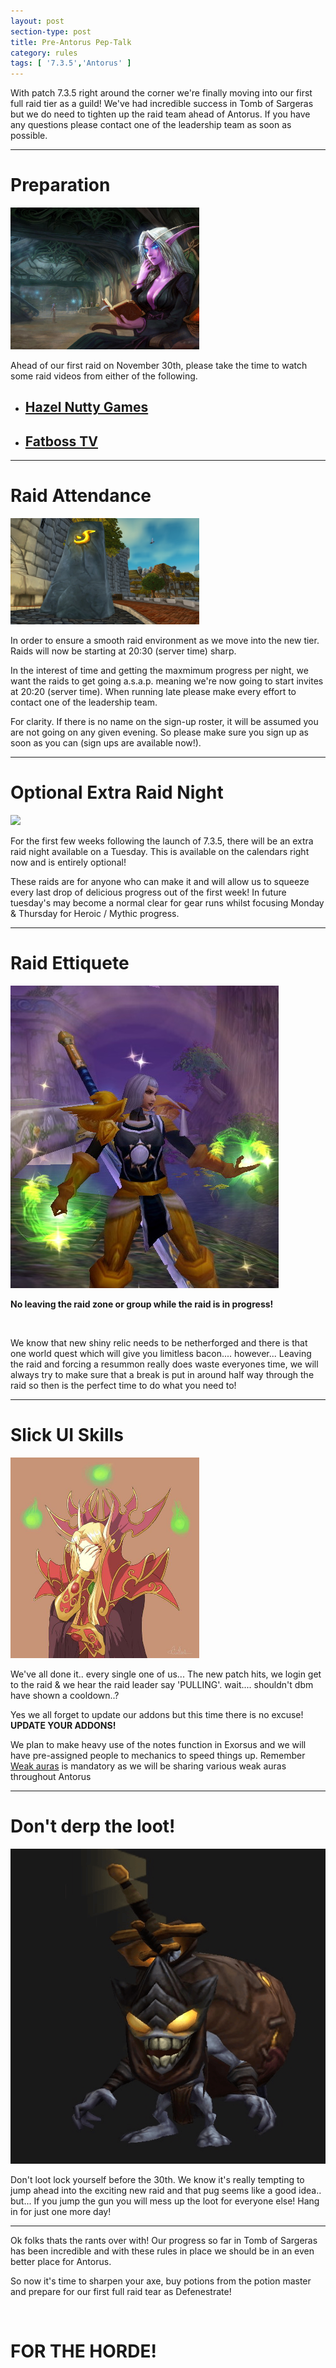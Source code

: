 ```yaml
---
layout: post
section-type: post
title: Pre-Antorus Pep-Talk
category: rules
tags: [ '7.3.5','Antorus' ]
---
```


<div class="container">
	<div class="row">
		<p class="lead">With patch 7.3.5 right around the corner we're finally moving into our first full raid tier as a guild! We've had incredible success in Tomb of Sargeras but we do need to tighten up the raid team ahead of Antorus. If you have any questions please contact one of the leadership team as soon as possible.</p>
	</div>
	<hr>
	<h1>Preparation</h1>
	<div class="row">
		<!--src =????? -->
		<img class="img img-responsive" style="max-width: 60% !important" src="/img/voss.jpg"/>
		<p>Ahead of our first raid on November 30th, please take the time to watch some raid videos from either of the following.</p>
		<ul class="list-group">
			<li class="list-group-item"><h2><a href="https://www.youtube.com/channel/UCMGVp_GnkhHZROIfRdXpo4Q">Hazel Nutty Games</a></h2></li>
			<li class="list-group-item"><h2><a href="https://www.youtube.com/user/FatbossTV">Fatboss TV</a></h2></li>
		</ul>
	</div>
	<hr>
	<div class="row">
		<h1>Raid Attendance</h1>
		<!--src = http://wow.zamimg.com/uploads/screenshots/normal/529897.jpg -->
		<img class="img img-responsive" src="/img/summon.jpg" style="max-width: 60% !important"/>
		<p>In order to ensure a smooth raid environment as we move into the new tier. Raids will now be starting at 20:30 (server time) sharp.</p>
		<p>In the interest of time and getting the maxmimum progress per night, we want the raids to get going a.s.a.p. meaning we're now going to start invites at 20:20 (server time). When running late please make every effort to contact one of the leadership team.</p>
		<p>For clarity. If there is no name on the sign-up roster, it will be assumed you are not going on any given evening. So please make sure you sign up as soon as you can (sign ups are available now!).</p>
	</div>
	<hr>
	<div class="row">
		<h1>Optional Extra Raid Night</h1>
		<!--src= https://wobc.wordpress.com/tag/world-of-warcraft/-->
		<img class="img img-responsive" src="{{base}}/img/actual_progress.jpg" style="max-width: 60% !important"/>
		<br/>
		<p>For the first few weeks following the launch of 7.3.5, there will be an extra raid night available on a Tuesday. This is available on the calendars right now and is entirely optional!</p>
		<p>These raids are for anyone who can make it and will allow us to squeeze every last drop of delicious progress out of the first week! In future tuesday's may become a normal clear for gear runs whilst focusing Monday &amp; Thursday for Heroic / Mythic progress. </p>
	</div>
	<hr>
	<div class="row">
		<h1>Raid Ettiquete</h1>
		<img class="img img-responsive" src="/img/bubble-hearth.jpeg"/>
		<p class="text-center"><b>No leaving the raid zone or group while the raid is in progress!</b></p>
		<br/>
		<p>We know that new shiny relic needs to be netherforged and there is that one world quest which will give you limitless bacon.... however... Leaving the raid and forcing a resummon really does waste everyones time, we will always try to make sure that a break is put in around half way through the raid so then is the perfect time to do what you need to!</p>
	</div>
	<hr>
	<div class="row">
			<h1>Slick UI Skills</h1>
			<!--src="https://www.pinterest.co.uk/gonimaya/wow/?lp=true"-->
			<img class="img img-responsive" src="/img/kael.jpg" style="max-width:60%"/>
			<br/>
			<p> We've all done it.. every single one of us... The new patch hits, we login get to the raid &amp; we hear the raid leader say 'PULLING'.
			wait.... shouldn't dbm have shown a cooldown..? </p>
			<p> Yes we all forget to update our addons but this time there is no excuse! <b>UPDATE YOUR ADDONS!</b></p>
			<p>We plan to make heavy use of the notes function in Exorsus and we will have pre-assigned people to mechanics to speed things up. Remember <a href="https://www.curseforge.com/wow/addons/weakauras-2">Weak auras</a> is mandatory as we will be sharing various weak auras throughout Antorus</p>
	</div>
	<hr>
	<div class="row">
		<h1>Don't derp the loot!</h1>
		<!--src= http://www.buzzmmo.com/wp-content/uploads/2015/12/TreasureGoblin.png -->
		<img class="img img-responsive" src="/img/treasuregoblin.png"/>
		<br/>
		<p>Don't loot lock yourself before the 30th. We know it's really tempting to jump ahead into the exciting new raid and that pug seems like a good idea.. but... If you jump the gun you will mess up the loot for everyone else! Hang in for just one more day!</p>
	</div>
	<hr>
	<div class="row">
		<p> Ok folks thats the rants over with! Our progress so far in Tomb of Sargeras has been incredible and with these rules in place we should be in an even better place for Antorus. </p>
		<p> So now it's time to sharpen your axe, buy potions from the potion master and prepare for our first full raid tear as Defenestrate!</p>
		<br/>
		<h1 class="text-center"><b>FOR THE HORDE!</b></h1>
	</div>
</div>